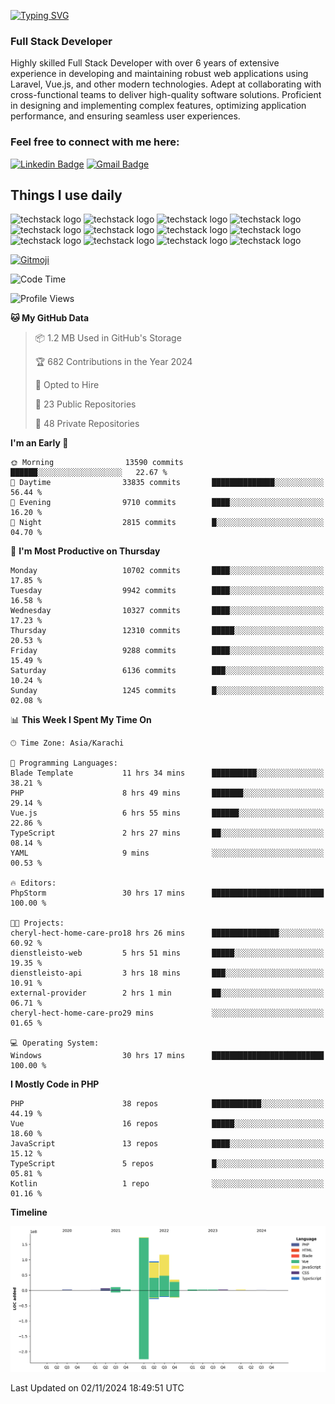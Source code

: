 [![Typing SVG](https://readme-typing-svg.demolab.com?font=Permanent+Marker&size=31&pause=1000&color=00A11F&center=true&random=false&width=435&lines=Hi+%F0%9F%91%8B%2C+I'm+Waheed+Sindhani)](https://git.io/typing-svg)
### Full Stack Developer
Highly skilled Full Stack Developer with over 6 years of extensive experience in developing and maintaining robust web applications using Laravel, Vue.js, and other modern technologies. Adept at collaborating with cross-functional teams to deliver high-quality software solutions. Proficient in designing and implementing complex features, optimizing application performance, and ensuring seamless user experiences. 

### Feel free to connect with me here:

[![Linkedin Badge](https://img.shields.io/badge/-waheedsindhani-blue?style=flat-square&logo=Linkedin&logoColor=white&link=https://www.linkedin.com/in/waheed-sindhani/)](https://www.linkedin.com/in/waheed-sindhani/)
[![Gmail Badge](https://img.shields.io/badge/-waheed.eliccs@gmail.com-c14438?style=flat-square&logo=Gmail&logoColor=white&link=mailto:waheed.eliccs@gmail.com)](mailto:waheed.eliccs@gmail.com)

## Things I use daily
![techstack logo](https://readme-components.vercel.app/api?component=logo&logo=react&text=false&animation=spin&fill=000000&svgfill=2d79c7)
![techstack logo](https://readme-components.vercel.app/api?component=logo&logo=vue.js&text=false&fill=000000&svgfill=4FC08D)
![techstack logo](https://readme-components.vercel.app/api?component=logo&logo=laravel&text=false&fill=000000&svgfill=FF2D20)
![techstack logo](https://readme-components.vercel.app/api?component=logo&logo=javascript&text=false&fill=000000&svgfill=F7DF1E)
![techstack logo](https://readme-components.vercel.app/api?component=logo&logo=mysql&text=false&fill=000000&svgfill=4479A1)
![techstack logo](https://readme-components.vercel.app/api?component=logo&logo=quasar&text=false&svgfill=050A14&fill=ffffaa&animation=spin)
![techstack logo](https://readme-components.vercel.app/api?component=logo&logo=typescript&text=false&fill=000000&svgfill=3178C6)
![techstack logo](https://readme-components.vercel.app/api?component=logo&logo=node.js&text=false&fill=000000&svgfill=5FA04E)
![techstack logo](https://readme-components.vercel.app/api?component=logo&logo=tailwindcss&text=false&fill=000000&svgfill=06B6D4)
![techstack logo](https://readme-components.vercel.app/api?component=logo&logo=docker&text=false&fill=000000&svgfill=2496ED)
![techstack logo](https://readme-components.vercel.app/api?component=logo&logo=linux&text=false&fill=000000&svgfill=FCC624)
![techstack logo](https://readme-components.vercel.app/api?component=logo&logo=amazonaws&text=false&fill=000000&svgfill=232F3E)



<!--
**Sindhani/sindhani** is a ✨ _special_ ✨ repository because its `README.md` (this file) appears on your GitHub profile.

Here are some ideas to get you started:

- 🔭 I’m currently working on ...
- 🌱 I’m currently learning ...
- 👯 I’m looking to collaborate on ...
- 🤔 I’m looking for help with ...
- 💬 Ask me about ...
- 📫 How to reach me: ...
- 😄 Pronouns: ...
- ⚡ Fun fact: ...
-->
<a href="https://gitmoji.dev">
  <img
    src="https://img.shields.io/badge/gitmoji-%20😜%20😍-FFDD67.svg?style=flat-square"
    alt="Gitmoji"
  />
</a>

<!--START_SECTION:waka-->
![Code Time](http://img.shields.io/badge/Code%20Time-701%20hrs%207%20mins-blue)

![Profile Views](http://img.shields.io/badge/Profile%20Views-0-blue)

**🐱 My GitHub Data** 

> 📦 1.2 MB Used in GitHub's Storage 
 > 
> 🏆 682 Contributions in the Year 2024
 > 
> 💼 Opted to Hire
 > 
> 📜 23 Public Repositories 
 > 
> 🔑 48 Private Repositories 
 > 
**I'm an Early 🐤** 

```text
🌞 Morning                13590 commits       ██████░░░░░░░░░░░░░░░░░░░   22.67 % 
🌆 Daytime                33835 commits       ██████████████░░░░░░░░░░░   56.44 % 
🌃 Evening                9710 commits        ████░░░░░░░░░░░░░░░░░░░░░   16.20 % 
🌙 Night                  2815 commits        █░░░░░░░░░░░░░░░░░░░░░░░░   04.70 % 
```
📅 **I'm Most Productive on Thursday** 

```text
Monday                   10702 commits       ████░░░░░░░░░░░░░░░░░░░░░   17.85 % 
Tuesday                  9942 commits        ████░░░░░░░░░░░░░░░░░░░░░   16.58 % 
Wednesday                10327 commits       ████░░░░░░░░░░░░░░░░░░░░░   17.23 % 
Thursday                 12310 commits       █████░░░░░░░░░░░░░░░░░░░░   20.53 % 
Friday                   9288 commits        ████░░░░░░░░░░░░░░░░░░░░░   15.49 % 
Saturday                 6136 commits        ███░░░░░░░░░░░░░░░░░░░░░░   10.24 % 
Sunday                   1245 commits        █░░░░░░░░░░░░░░░░░░░░░░░░   02.08 % 
```


📊 **This Week I Spent My Time On** 

```text
🕑︎ Time Zone: Asia/Karachi

💬 Programming Languages: 
Blade Template           11 hrs 34 mins      ██████████░░░░░░░░░░░░░░░   38.21 % 
PHP                      8 hrs 49 mins       ███████░░░░░░░░░░░░░░░░░░   29.14 % 
Vue.js                   6 hrs 55 mins       ██████░░░░░░░░░░░░░░░░░░░   22.86 % 
TypeScript               2 hrs 27 mins       ██░░░░░░░░░░░░░░░░░░░░░░░   08.14 % 
YAML                     9 mins              ░░░░░░░░░░░░░░░░░░░░░░░░░   00.53 % 

🔥 Editors: 
PhpStorm                 30 hrs 17 mins      █████████████████████████   100.00 % 

🐱‍💻 Projects: 
cheryl-hect-home-care-pro18 hrs 26 mins      ███████████████░░░░░░░░░░   60.92 % 
dienstleisto-web         5 hrs 51 mins       █████░░░░░░░░░░░░░░░░░░░░   19.35 % 
dienstleisto-api         3 hrs 18 mins       ███░░░░░░░░░░░░░░░░░░░░░░   10.91 % 
external-provider        2 hrs 1 min         ██░░░░░░░░░░░░░░░░░░░░░░░   06.71 % 
cheryl-hect-home-care-pro29 mins             ░░░░░░░░░░░░░░░░░░░░░░░░░   01.65 % 

💻 Operating System: 
Windows                  30 hrs 17 mins      █████████████████████████   100.00 % 
```

**I Mostly Code in PHP** 

```text
PHP                      38 repos            ███████████░░░░░░░░░░░░░░   44.19 % 
Vue                      16 repos            █████░░░░░░░░░░░░░░░░░░░░   18.60 % 
JavaScript               13 repos            ████░░░░░░░░░░░░░░░░░░░░░   15.12 % 
TypeScript               5 repos             █░░░░░░░░░░░░░░░░░░░░░░░░   05.81 % 
Kotlin                   1 repo              ░░░░░░░░░░░░░░░░░░░░░░░░░   01.16 % 
```



**Timeline**

![Lines of Code chart](https://raw.githubusercontent.com/Sindhani/Sindhani/main/assets/bar_graph.png)


 Last Updated on 02/11/2024 18:49:51 UTC
<!--END_SECTION:waka-->
